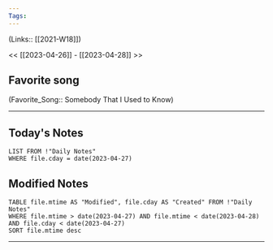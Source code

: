 ```yaml
---
Tags:
---
```

(Links:: [[2021-W18]])

<< [[2023-04-26]] - [[2023-04-28]] >>
## Favorite song
(Favorite_Song:: Somebody That I Used to Know)

___
## Today's Notes
```dataview
LIST FROM !"Daily Notes"
WHERE file.cday = date(2023-04-27)
```
## Modified Notes
```dataview
TABLE file.mtime AS "Modified", file.cday AS "Created" FROM !"Daily Notes" 
WHERE file.mtime > date(2023-04-27) AND file.mtime < date(2023-04-28) AND file.cday < date(2023-04-27)
SORT file.mtime desc
```
___
